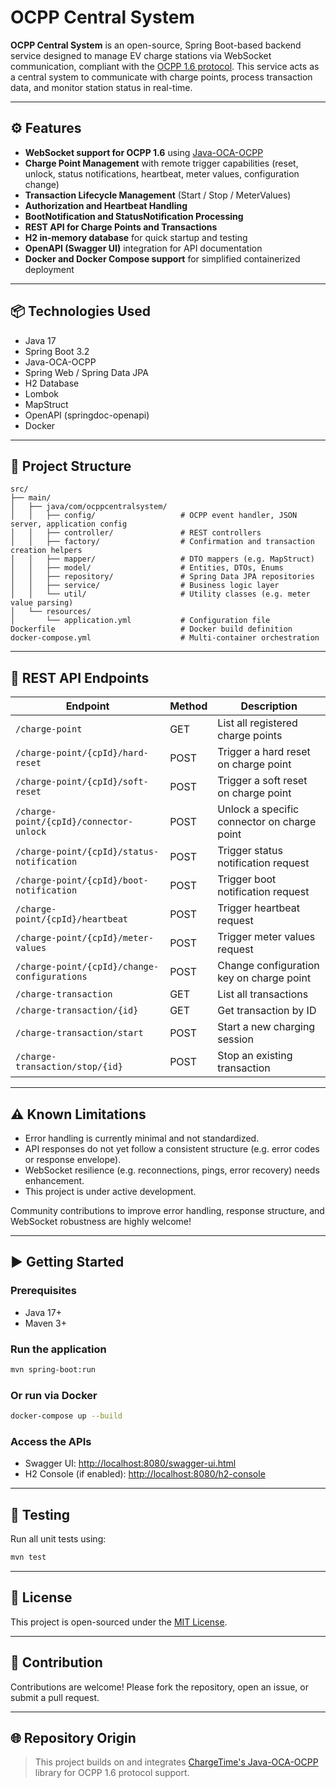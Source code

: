 # OCPP Central System

**OCPP Central System** is an open-source, Spring Boot-based backend service designed to manage EV charge stations via WebSocket communication, compliant with the [OCPP 1.6 protocol](https://www.openchargealliance.org/protocols/ocpp-16/).
This service acts as a central system to communicate with charge points, process transaction data, and monitor station status in real-time.

---

## ⚙️ Features

* **WebSocket support for OCPP 1.6** using [Java-OCA-OCPP](https://github.com/ChargeTimeEU/Java-OCA-OCPP)
* **Charge Point Management** with remote trigger capabilities (reset, unlock, status notifications, heartbeat, meter values, configuration change)
* **Transaction Lifecycle Management** (Start / Stop / MeterValues)
* **Authorization and Heartbeat Handling**
* **BootNotification and StatusNotification Processing**
* **REST API for Charge Points and Transactions**
* **H2 in-memory database** for quick startup and testing
* **OpenAPI (Swagger UI)** integration for API documentation
* **Docker and Docker Compose support** for simplified containerized deployment

---

## 📦 Technologies Used

* Java 17
* Spring Boot 3.2
* Java-OCA-OCPP
* Spring Web / Spring Data JPA
* H2 Database
* Lombok
* MapStruct
* OpenAPI (springdoc-openapi)
* Docker

---

## 📁 Project Structure

```
src/
├── main/
│   ├── java/com/ocppcentralsystem/
│   │   ├── config/                   # OCPP event handler, JSON server, application config
│   │   ├── controller/               # REST controllers
│   │   ├── factory/                  # Confirmation and transaction creation helpers
│   │   ├── mapper/                   # DTO mappers (e.g. MapStruct)
│   │   ├── model/                    # Entities, DTOs, Enums
│   │   ├── repository/               # Spring Data JPA repositories
│   │   ├── service/                  # Business logic layer
│   │   └── util/                     # Utility classes (e.g. meter value parsing)
│   └── resources/
│       └── application.yml           # Configuration file
Dockerfile                            # Docker build definition
docker-compose.yml                    # Multi-container orchestration
```

---

## 🔌 REST API Endpoints

| Endpoint                                     | Method | Description                                 |
| -------------------------------------------- | ------ | ------------------------------------------- |
| `/charge-point`                              | GET    | List all registered charge points           |
| `/charge-point/{cpId}/hard-reset`            | POST   | Trigger a hard reset on charge point        |
| `/charge-point/{cpId}/soft-reset`            | POST   | Trigger a soft reset on charge point        |
| `/charge-point/{cpId}/connector-unlock`      | POST   | Unlock a specific connector on charge point |
| `/charge-point/{cpId}/status-notification`   | POST   | Trigger status notification request         |
| `/charge-point/{cpId}/boot-notification`     | POST   | Trigger boot notification request           |
| `/charge-point/{cpId}/heartbeat`             | POST   | Trigger heartbeat request                   |
| `/charge-point/{cpId}/meter-values`          | POST   | Trigger meter values request                |
| `/charge-point/{cpId}/change-configurations` | POST   | Change configuration key on charge point    |
| `/charge-transaction`                        | GET    | List all transactions                       |
| `/charge-transaction/{id}`                   | GET    | Get transaction by ID                       |
| `/charge-transaction/start`                  | POST   | Start a new charging session                |
| `/charge-transaction/stop/{id}`              | POST   | Stop an existing transaction                |

---

## ⚠️ Known Limitations

* Error handling is currently minimal and not standardized.
* API responses do not yet follow a consistent structure (e.g. error codes or response envelope).
* WebSocket resilience (e.g. reconnections, pings, error recovery) needs enhancement.
* This project is under active development.

Community contributions to improve error handling, response structure, and WebSocket robustness are highly welcome!

---

## ▶️ Getting Started

### Prerequisites

* Java 17+
* Maven 3+

### Run the application

```bash
mvn spring-boot:run
```

### Or run via Docker

```bash
docker-compose up --build
```

### Access the APIs

* Swagger UI: [http://localhost:8080/swagger-ui.html](http://localhost:8080/swagger-ui.html)
* H2 Console (if enabled): [http://localhost:8080/h2-console](http://localhost:8080/h2-console)

---

## 🥪 Testing

Run all unit tests using:

```bash
mvn test
```

---

## 📄 License

This project is open-sourced under the [MIT License](LICENSE).

---

## 🤝 Contribution

Contributions are welcome! Please fork the repository, open an issue, or submit a pull request.

---

## 🌐 Repository Origin

> This project builds on and integrates [ChargeTime's Java-OCA-OCPP](https://github.com/ChargeTimeEU/Java-OCA-OCPP) library for OCPP 1.6 protocol support.
